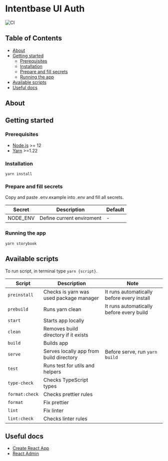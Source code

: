 # Intentbase UI Auth

![CI](https://github.com/dotintent/intentbase-ui-auth/workflows/Continuous%20Integration/badge.svg)

## Table of Contents

- [About](#-about)
- [Getting started](#-getting-started)
  - [Prerequisites](#-prerequisites)
  - [Installation](#-installation)
  - [Prepare and fill secrets](#-prepare-and-fill-secrets)
  - [Running the app](#-running-the-app)
- [Available scripts](#-available-scripts)
- [Useful docs](#-useful-docs)

## About

## Getting started

### Prerequisites

- [Node.js](https://nodejs.org/en/) >= 12
- [Yarn](https://classic.yarnpkg.com/lang/en/) >=1.22

### Installation

```shell script
yarn install
```

### Prepare and fill secrets

Copy and paste .env.example into .env and fill all secrets.

| Secret   | Description               | Default |
| -------- | ------------------------- | ------- |
| NODE_ENV | Define current enviroment | -       |

### Running the app

```shell script
yarn storybook
```

## Available scripts

To run script, in terminal type `yarn {script}`.

| Script         | Description                             | Note                                       |
| -------------- | --------------------------------------- | ------------------------------------------ |
| `preinstall`   | Checks is yarn was used package manager | It runs automatically before every install |
| `prebuild`     | Runs yarn clean                         | It runs automatically before every build   |
| `start`        | Starts app locally                      |                                            |
| `clean`        | Removes build directory if it exists    |                                            |
| `build`        | Builds app                              |                                            |
| `serve`        | Serves locally app from build directory | Before serve, run `yarn build`             |
| `test`         | Runs test for utils and helpers         |                                            |
| `type-check`   | Checks TypeScript types                 |                                            |
| `format:check` | Checks prettier rules                   |                                            |
| `format`       | Fix prettier                            |                                            |
| `lint`         | Fix linter                              |                                            |
| `lint:check`   | Checks linter rules                     |                                            |

## Useful docs

- [Create React App](https://github.com/facebook/create-react-app)
- [React Admin](https://marmelab.com/react-admin/Readme.html)
